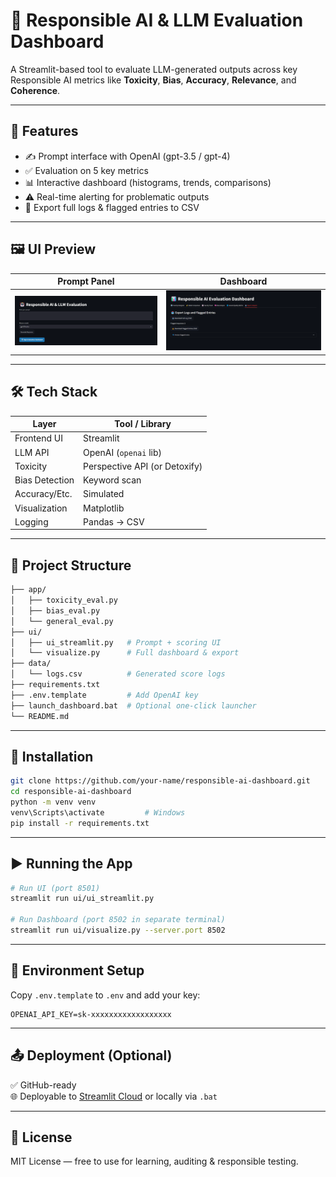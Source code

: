 # 🤖 Responsible AI & LLM Evaluation Dashboard

A Streamlit-based tool to evaluate LLM-generated outputs across key Responsible AI metrics like **Toxicity**, **Bias**, **Accuracy**, **Relevance**, and **Coherence**.

---

## 🚀 Features

- ✍️ Prompt interface with OpenAI (gpt-3.5 / gpt-4)
- ✅ Evaluation on 5 key metrics
- 📊 Interactive dashboard (histograms, trends, comparisons)
- ⚠️ Real-time alerting for problematic outputs
- 📁 Export full logs & flagged entries to CSV

---

## 🖼️ UI Preview

| Prompt Panel           | Dashboard                        |
| ---------------------- | -------------------------------- |
| ![Prompt](./ui/ui.png) | ![Dashboard](./ui/dashboard.png) |

---

## 🛠 Tech Stack

| Layer          | Tool / Library                |
| -------------- | ----------------------------- |
| Frontend UI    | Streamlit                     |
| LLM API        | OpenAI (`openai` lib)         |
| Toxicity       | Perspective API (or Detoxify) |
| Bias Detection | Keyword scan                  |
| Accuracy/Etc.  | Simulated                     |
| Visualization  | Matplotlib                    |
| Logging        | Pandas → CSV                  |

---

## 📂 Project Structure

```bash
├── app/
│   ├── toxicity_eval.py
│   ├── bias_eval.py
│   └── general_eval.py
├── ui/
│   ├── ui_streamlit.py   # Prompt + scoring UI
│   └── visualize.py      # Full dashboard & export
├── data/
│   └── logs.csv          # Generated score logs
├── requirements.txt
├── .env.template         # Add OpenAI key
├── launch_dashboard.bat  # Optional one-click launcher
└── README.md
```

---

## 🔧 Installation

```bash
git clone https://github.com/your-name/responsible-ai-dashboard.git
cd responsible-ai-dashboard
python -m venv venv
venv\Scripts\activate         # Windows
pip install -r requirements.txt
```

---

## ▶️ Running the App

```bash
# Run UI (port 8501)
streamlit run ui/ui_streamlit.py

# Run Dashboard (port 8502 in separate terminal)
streamlit run ui/visualize.py --server.port 8502
```

---

## 📁 Environment Setup

Copy `.env.template` to `.env` and add your key:

```env
OPENAI_API_KEY=sk-xxxxxxxxxxxxxxxxxx
```

---

## 📤 Deployment (Optional)

✅ GitHub-ready  
🌐 Deployable to [Streamlit Cloud](https://streamlit.io/cloud) or locally via `.bat`

---

## 🪪 License

MIT License — free to use for learning, auditing & responsible testing.
